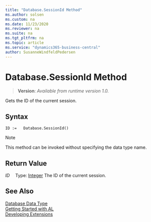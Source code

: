 ```yaml
---
title: "Database.SessionId Method"
ms.author: solsen
ms.custom: na
ms.date: 11/23/2020
ms.reviewer: na
ms.suite: na
ms.tgt_pltfrm: na
ms.topic: article
ms.service: "dynamics365-business-central"
author: SusanneWindfeldPedersen
---
```

[//]: # (START>DO_NOT_EDIT)
[//]: # (IMPORTANT:Do not edit any of the content between here and the END>DO_NOT_EDIT.)
[//]: # (Any modifications should be made in the .xml files in the ModernDev repo.)
# Database.SessionId Method
> **Version**: _Available from runtime version 1.0._

Gets the ID of the current session.


## Syntax
```
ID :=   Database.SessionId()
```
> [!NOTE]
> This method can be invoked without specifying the data type name.


## Return Value
*ID*
&emsp;Type: [Integer](../integer/integer-data-type.md)
The ID of the current session.


[//]: # (IMPORTANT: END>DO_NOT_EDIT)
## See Also
[Database Data Type](database-data-type.md)  
[Getting Started with AL](../../devenv-get-started.md)  
[Developing Extensions](../../devenv-dev-overview.md)